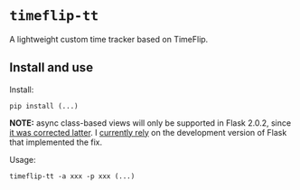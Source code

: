 # `timeflip-tt`

A lightweight custom time tracker based on TimeFlip.

## Install and use

Install:

```
pip install (...)
```

**NOTE:** async class-based views will only be supported in Flask 2.0.2, since [it was corrected latter](https://github.com/pallets/flask/pull/4113).
I [currently rely](requirements.in) on the development version of Flask that implemented the fix.

Usage:

```
timeflip-tt -a xxx -p xxx (...)
```